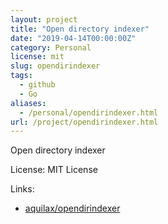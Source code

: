 ```yaml
---
layout: project
title: "Open directory indexer"
date: "2019-04-14T00:00:00Z"
category: Personal
license: mit
slug: opendirindexer
tags:
  - github
  - Go
aliases:
  - /personal/opendirindexer.html
url: /project/opendirindexer.html
---
```


Open directory indexer

License: MIT License

Links:

* [aquilax/opendirindexer](https://github.com/aquilax/opendirindexer)
